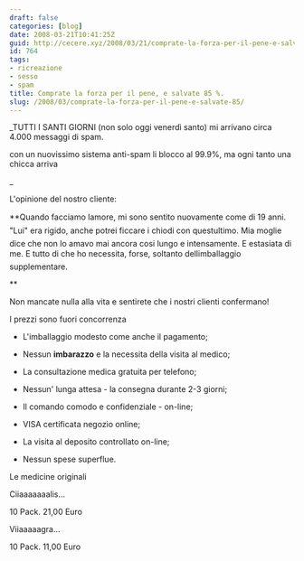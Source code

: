```yaml
---
draft: false
categories: [blog]
date: 2008-03-21T10:41:25Z
guid: http://cecere.xyz/2008/03/21/comprate-la-forza-per-il-pene-e-salvate-85/
id: 764
tags:
- ricreazione
- sesso
- spam
title: Comprate la forza per il pene, e salvate 85 %.
slug: /2008/03/comprate-la-forza-per-il-pene-e-salvate-85/
---
```


_TUTTI I SANTI GIORNI (non solo oggi venerdì santo) mi arrivano circa 4.000 messaggi di spam.
  
con un nuovissimo sistema anti-spam li blocco al 99.9%, ma ogni tanto una chicca arriva
  
_ 

L'opinione del nostro cliente:

**Quando facciamo lamore, mi sono sentito nuovamente come di 19 anni. "Lui" era rigido, anche potrei ficcare i chiodi con questultimo. Mia moglie dice che non lo amavo mai ancora cosi lungo e intensamente. E estasiata di me. E tutto di che ho necessita, forse, soltanto dellimballaggio supplementare.
  
** 
  
Non mancate nulla alla vita e sentirete che i nostri clienti confermano!

I prezzi sono fuori concorrenza

- L'imballaggio modesto come anche il pagamento;
  
- Nessun **imbarazzo** e la necessita della visita al medico;
  
- La consultazione medica gratuita per telefono;
  
- Nessun' lunga attesa - la consegna durante 2-3 giorni;
  
- Il comando comodo e confidenziale - on-line;
  
- VISA certificata negozio online;
  
- La visita al deposito controllato on-line;
  
- Nessun spese superflue.

Le medicine originali
  
Ciiaaaaaaalis…
  
10 Pack. 21,00 Euro
  
Viiaaaaagra…
  
10 Pack. 11,00 Euro